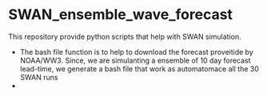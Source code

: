 # SWAN_ensemble_wave_forecast
This repository provide python scripts that help with SWAN simulation.

- The bash file function is to help to download the forecast proveitide by NOAA/WW3. Since, we are simulanting a ensemble of 10 day forecast lead-time, we generate a bash file that work as automatomace all the 30 SWAN runs
- 



